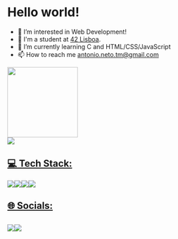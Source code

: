 <h1>Hello world!</h1>

- 👀 I’m interested in Web Development!
- 🔭 I'm a student at <a href="https://www.42lisboa.com" target="_blank">42 Lisboa</a>.
- 🌱 I’m currently learning C and HTML/CSS/JavaScript 
- 📫 How to reach me antonio.neto.tm@gmail.com

<div id="GitHub stats">
  <a href="https://github.com/amarques02/">
  <img height="160em" src="https://github-readme-stats.vercel.app/api/top-langs/?username=amarques02&theme=tokyonight&hide_border=true&layout=compact"/>
</div>

<img src="https://quotes-github-readme.vercel.app/api?type=horizontal&theme=tokyonight&hide_border=true&layout=compact"/>

<h2> 💻 Tech Stack: </h2>
<div style="display: flex; flex-direction: row">
  <img src="https://img.shields.io/badge/c-%2300599C.svg?style=for-the-badge&logo=c&logoColor=white"/>
  <img src="https://img.shields.io/badge/html5-%23E34F26.svg?style=for-the-badge&logo=html5&logoColor=white"/>
  <img src="https://img.shields.io/badge/css3-%231572B6.svg?style=for-the-badge&logo=css3&logoColor=white"/>
  <img src="https://img.shields.io/badge/javascript-%23323330.svg?style=for-the-badge&logo=javascript&logoColor=%23F7DF1E"/>
</div>

<h2> 🌐 Socials: <h2>
<div style="display: flex; flex-direction: row;">
  <a href= "https://linkedin.com/in/amarques02/""_blank"><img src="https://img.shields.io/badge/LinkedIn-%230077B5.svg?logo=linkedin&logoColor=white"       target="_blank"></a>
  <a href= "https://instagram.com/antonio_tm_neto""_blank"><img src="https://img.shields.io/badge/Instagram-%23E4405F.svg?logo=Instagram&logoColor=white"      target="_blank"></a>
</div>

